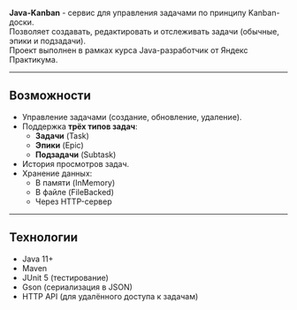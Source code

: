 **Java-Kanban** - сервис для управления задачами по принципу Kanban-доски.  
Позволяет создавать, редактировать и отслеживать задачи (обычные, эпики и подзадачи).  
Проект выполнен в рамках курса Java-разработчик от Яндекс Практикума.

---

## Возможности

- Управление задачами (создание, обновление, удаление).  
- Поддержка **трёх типов задач**:
  - **Задачи** (Task)  
  - **Эпики** (Epic)  
  - **Подзадачи** (Subtask)  
- История просмотров задач.
- Хранение данных:
  - В памяти (InMemory)  
  - В файле (FileBacked)  
  - Через HTTP-сервер  

---

## Технологии

- Java 11+  
- Maven  
- JUnit 5 (тестирование)  
- Gson (сериализация в JSON)  
- HTTP API (для удалённого доступа к задачам)  
